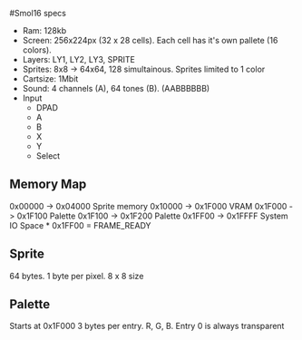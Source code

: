#Smol16 specs

* Ram: 128kb
* Screen: 256x224px (32 x 28 cells). Each cell has it's own pallete (16 colors).
* Layers: LY1, LY2, LY3, SPRITE
* Sprites: 8x8 -> 64x64, 128 simultainous. Sprites limited to 1 color
* Cartsize: 1Mbit
* Sound: 4 channels (A), 64 tones (B). (AABBBBBB)
* Input
    * DPAD
    * A
    * B
    * X
    * Y
    * Select

## Memory Map
0x00000 -> 0x04000 Sprite memory
0x10000 -> 0x1F000 VRAM
0x1F000 -> 0x1F100 Palette
0x1F100 -> 0x1F200 Palette
0x1FF00 -> 0x1FFFF System IO Space
    * 0x1FF00 = FRAME_READY
## Sprite
64 bytes. 1 byte per pixel.
8 x 8 size

## Palette
Starts at 0x1F000
3 bytes per entry. R, G, B.
Entry 0 is always transparent
